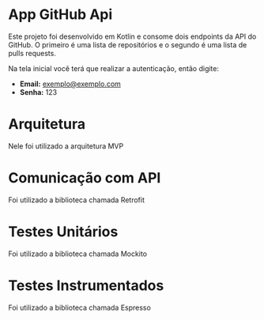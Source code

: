 # App GitHub Api

Este projeto foi desenvolvido em Kotlin e consome dois endpoints da API do GitHub. O primeiro
é uma lista de repositórios e o segundo é uma lista de pulls requests.

Na tela inicial você terá que realizar a autenticação, então digite:

- __Email:__ exemplo@exemplo.com
- __Senha:__ 123

# Arquitetura

Nele foi utilizado a arquitetura MVP

# Comunicação com API

Foi utilizado a biblioteca chamada Retrofit

# Testes Unitários

Foi utilizado a biblioteca chamada Mockito

# Testes Instrumentados

Foi utilizado a biblioteca chamada Espresso

